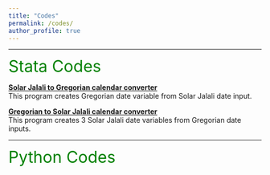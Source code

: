 ```yaml
---
title: "Codes"
permalink: /codes/
author_profile: true
---
```


---
<font size="6" color="green">Stata Codes</font>
<br>

<b>[Solar Jalali to Gregorian calendar converter](https://peymanshahidi.github.io/codes/jal2greg) </b><br>
This program creates Gregorian date variable from Solar Jalali date input. <br>

<b>[Gregorian to Solar Jalali calendar converter](https://peymanshahidi.github.io/codes/greg2jal) </b><br>
This program creates 3 Solar Jalali date variables from Gregorian date inputs. <br>

---
<font size="6" color="green">Python Codes</font>
<br>
